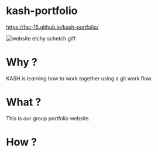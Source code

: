 # kash-portfolio
 
https://fac-15.github.io/kash-portfolio/

![website etchy schetch giff](https://media.giphy.com/media/9JrkkDoJuU0FbdbUZU/giphy.gif)

# Why ? 

KASH is learning how to work together using a git work flow.

# What ?

This is our group portfolio website.

# How ?


